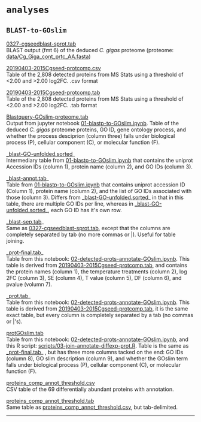 # `analyses`

## `BLAST-to-GOslim`

[0327-cgseedblast-sprot.tab](https://raw.githubusercontent.com/grace-ac/paper-pacific.oyster-larvae/master/analyses/BLAST-to-GOslim/0327-cgseedblast-sprot.tab)    
BLAST output (fmt 6) of the deduced _C. gigas_ proteome (proteome: [data/Cg_Giga_cont_prtc_AA.fasta](https://github.com/grace-ac/paper-pacific.oyster-larvae/blob/master/data/Cg_Giga_cont_prtc_AA.fasta))

[20190403-2015Cgseed-protcomp.csv](https://github.com/grace-ac/paper-pacific.oyster-larvae/blob/master/analyses/BLAST-to-GOslim/20190403-2015Cgseed-protcomp.csv)     
Table of the 2,808 detected proteins from MS Stats using a threshold of <2.00 and >2.00 log2FC. .csv format

[20190403-2015Cgseed-protcomp.tab](https://github.com/grace-ac/paper-pacific.oyster-larvae/blob/master/analyses/BLAST-to-GOslim/20190403-2015Cgseed-protcomp.tab)     
Table of the 2,808 detected proteins from MS Stats using a threshold of <2.00 and >2.00 log2FC. .tab format

[Blastquery-GOslim-proteome.tab](https://raw.githubusercontent.com/grace-ac/paper-pacific.oyster-larvae/master/analyses/BLAST-to-GOslim/Blastquery-GOslim-proteome.tab)    
Output from jupyter notebook [01-blastp-to-GOslim.ipynb](https://github.com/grace-ac/paper-pacific.oyster-larvae/blob/master/notebooks/01-blastp-to-GOslim.ipynb). Table of the deduced _C. gigas_ proteome proteins, GO ID, gene ontology process, and whether the process desciprion (column three) falls under biological process (P), cellular component (C), or molecular function (F). 

[_blast-GO-unfolded.sorted](https://raw.githubusercontent.com/grace-ac/paper-pacific.oyster-larvae/master/analyses/BLAST-to-GOslim/_blast-GO-unfolded.sorted)_    
Intermediary table from [01-blastp-to-GOslim.ipynb](https://github.com/grace-ac/paper-pacific.oyster-larvae/blob/master/notebooks/01-blastp-to-GOslim.ipynb) that contains the uniprot Accession IDs (column 1), protein name (column 2), and GO IDs (column 3).      

[_blast-annot.tab](https://raw.githubusercontent.com/grace-ac/paper-pacific.oyster-larvae/master/analyses/BLAST-to-GOslim/_blast-annot.tab)_     
Table from [01-blastp-to-GOslim.ipynb](https://github.com/grace-ac/paper-pacific.oyster-larvae/blob/master/notebooks/01-blastp-to-GOslim.ipynb) that contains uniprot accession ID (Column 1), protein name (column 2), and the list of GO IDs associated with those (column 3). Differs from [_blast-GO-unfolded.sorted](https://raw.githubusercontent.com/grace-ac/paper-pacific.oyster-larvae/master/analyses/BLAST-to-GOslim/_blast-GO-unfolded.sorted)_ in that in this table, there are  multiple GO IDs per line, whereas in [_blast-GO-unfolded.sorted](https://raw.githubusercontent.com/grace-ac/paper-pacific.oyster-larvae/master/analyses/BLAST-to-GOslim/_blast-GO-unfolded.sorted)_, each GO ID has it's own row. 

[_blast-sep.tab](https://raw.githubusercontent.com/grace-ac/paper-pacific.oyster-larvae/master/analyses/BLAST-to-GOslim/_blast-sep.tab)_    
Same as [0327-cgseedblast-sprot.tab](https://raw.githubusercontent.com/grace-ac/paper-pacific.oyster-larvae/master/analyses/BLAST-to-GOslim/0327-cgseedblast-sprot.tab), except that the columns are completely separated by tab (no more commas or |). Useful for table joining. 

[_prot-final.tab](https://github.com/grace-ac/paper-pacific.oyster-larvae/blob/master/analyses/BLAST-to-GOslim/_prot-final.tab)_        
Table from this notebook: [02-detected-prots-annotate-GOslim.ipynb](https://github.com/grace-ac/paper-pacific.oyster-larvae/blob/master/notebooks/02-detected-prots-annotate-GOslim.ipynb). This table is derived from [20190403-2015Cgseed-protcomp.tab](https://github.com/grace-ac/paper-pacific.oyster-larvae/blob/master/analyses/BLAST-to-GOslim/20190403-2015Cgseed-protcomp.tab), and contains the protein names (column 1), the temperature treatments (column 2), log 2FC (column 3), SE (column 4), T value (column 5), DF (column 6), and pvalue (volumn 7). 

[_prot.tab](https://github.com/grace-ac/paper-pacific.oyster-larvae/blob/master/analyses/BLAST-to-GOslim/_prot.tab)_    
Table from this notebook: [02-detected-prots-annotate-GOslim.ipynb](https://github.com/grace-ac/paper-pacific.oyster-larvae/blob/master/notebooks/02-detected-prots-annotate-GOslim.ipynb). This table is derived from [20190403-2015Cgseed-protcomp.tab](https://github.com/grace-ac/paper-pacific.oyster-larvae/blob/master/analyses/BLAST-to-GOslim/20190403-2015Cgseed-protcomp.tab), it is the same exact table, but every column is completely separated by a tab (no commas or |'s).       

[protGOslim.tab](https://github.com/grace-ac/paper-pacific.oyster-larvae/blob/master/analyses/BLAST-to-GOslim/protGOslim.tab)      
Table from this notebook: [02-detected-prots-annotate-GOslim.ipynb](https://github.com/grace-ac/paper-pacific.oyster-larvae/blob/master/notebooks/02-detected-prots-annotate-GOslim.ipynb), and this R script: [scripts/03-join-annotate-diffexp-prot.R](https://github.com/grace-ac/paper-pacific.oyster-larvae/blob/master/scripts/03-join-annotate-diffexp-prot.R). Table is the same as [_prot-final.tab](https://github.com/grace-ac/paper-pacific.oyster-larvae/blob/master/analyses/BLAST-to-GOslim/_prot-final.tab)_ , but has three more columns tacked on the end: GO IDs (column 8), GO slim description (column 9), and whether the GOslim term falls under biological process (P), cellular component (C), or molecular function (F). 

[proteins_comp_annot_threshold.csv](https://github.com/grace-ac/paper-pacific.oyster-larvae/blob/master/analyses/BLAST-to-GOslim/proteins_comp_annot_threshold.csv)     
CSV table of the 69 differentially abundant proteins with annotation. 

[proteins_comp_annot_threshold.tab](https://github.com/grace-ac/paper-pacific.oyster-larvae/blob/master/analyses/BLAST-to-GOslim/proteins_comp_annot_threshold.tab)    
Same table as [proteins_comp_annot_threshold.csv](https://github.com/grace-ac/paper-pacific.oyster-larvae/blob/master/analyses/BLAST-to-GOslim/proteins_comp_annot_threshold.csv), but tab-delimited. 

---
